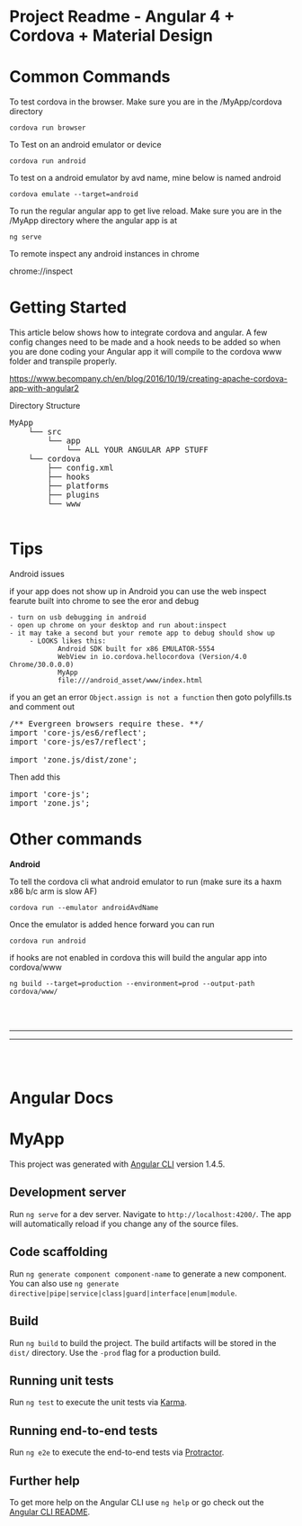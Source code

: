 Project Readme - Angular 4 + Cordova + Material Design
=======================================================

# Common Commands

To test cordova in the browser. Make sure you are in the /MyApp/cordova directory

`cordova run browser`

To Test on an android emulator or device

`cordova run android`

To test on a android emulator by avd name, mine below is named android

`cordova emulate --target=android`

To run the regular angular app to get live reload. Make sure you are in the /MyApp directory where the angular app is at

`ng serve`

To remote inspect any android instances in chrome

chrome://inspect

# Getting Started 

This article below shows how to integrate cordova and angular. A few config changes need to be made and a hook needs to be added so when you are done coding your Angular app it will compile to the cordova www folder and transpile properly.

https://www.becompany.ch/en/blog/2016/10/19/creating-apache-cordova-app-with-angular2

Directory Structure

<pre>
MyApp
    └── src
        └── app
            └── ALL YOUR ANGULAR APP STUFF
    └── cordova
        ├── config.xml
        ├── hooks
        ├── platforms
        ├── plugins
        └── www

</pre>

# Tips
Android issues

if your app does not show up in Android you can use the web inspect fearute built into chrome to see the eror and debug

    - turn on usb debugging in android
    - open up chrome on your desktop and run about:inspect
    - it may take a second but your remote app to debug should show up
         - LOOKS likes this:
                Android SDK built for x86 EMULATOR-5554
                WebView in io.cordova.hellocordova (Version/4.0 Chrome/30.0.0.0)
                MyApp
                file:///android_asset/www/index.html


if you an get an error `Object.assign is not a function` 
then goto polyfills.ts and comment out

<pre>
/** Evergreen browsers require these. **/
import 'core-js/es6/reflect';
import 'core-js/es7/reflect';

import 'zone.js/dist/zone'; 
</pre>

Then add this 
<pre>
import 'core-js';
import 'zone.js';
</pre>



# Other commands

**Android**

To tell the cordova cli what android emulator to run (make sure its a haxm x86 b/c arm is slow AF)

    cordova run --emulator androidAvdName

Once the emulator is added hence forward you can run

    cordova run android

if hooks are not enabled in cordova this will build the angular app into cordova/www

    ng build --target=production --environment=prod --output-path cordova/www/




<br/>
<br/>
<hr/>
<hr/>
<br/>
<br/>

Angular Docs
============

# MyApp
This project was generated with [Angular CLI](https://github.com/angular/angular-cli) version 1.4.5.
## Development server

Run `ng serve` for a dev server. Navigate to `http://localhost:4200/`. The app will automatically reload if you change any of the source files.

## Code scaffolding

Run `ng generate component component-name` to generate a new component. You can also use `ng generate directive|pipe|service|class|guard|interface|enum|module`.

## Build

Run `ng build` to build the project. The build artifacts will be stored in the `dist/` directory. Use the `-prod` flag for a production build.

## Running unit tests

Run `ng test` to execute the unit tests via [Karma](https://karma-runner.github.io).

## Running end-to-end tests

Run `ng e2e` to execute the end-to-end tests via [Protractor](http://www.protractortest.org/).

## Further help

To get more help on the Angular CLI use `ng help` or go check out the [Angular CLI README](https://github.com/angular/angular-cli/blob/master/README.md).
